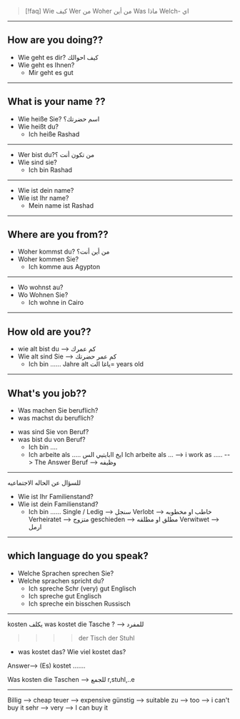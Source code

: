 >[!faq]
> Wie كيف
> Wer من 
> Woher من أين
> Was ماذا
> Welch- اي



---
## How are you doing??
- Wie geht es dir? كيف احوالك
- Wie geht es Ihnen?
	- Mir geht es gut

---
## What is your name ??
- Wie heiße Sie? اسم حضرتك؟
- Wie heißt du?
	- Ich heiße Rashad

___
- Wer bist du?من تكون أنت ؟
- Wie sind sie?
	- Ich bin Rashad

---
- Wie ist dein name?
- Wie ist Ihr name?
	- Mein name ist Rashad

---
## Where are you from??
- Woher kommst du? من أين أنت؟
- Woher kommen Sie? 
	- Ich komme aus Agypton

---
- Wo wohnst au?
- Wo Wohnen Sie?
	- Ich wohne in Cairo

---
## How old are you??
- wie alt bist du --> كم عمرك 
- Wie alt sind Sie --> كم عمر حضرتك 
	- Ich bin ...... 
	Jahre alt ياغا الت= years old 

----------------------
## What's you job??
* Was machen Sie beruflich?
* was machst du beruflich?
- was sind Sie von Beruf?
- was bist du von Beruf?
	* Ich bin ....
	* Ich arbeite als ..... ايخ اابايتيي الس
	Ich arbeite als ...  --> i work as .....   --> The Answer 
	Beruf --> وظيفه 

 ----

للسؤال عن الحاله الاجتماعيه
* Wie ist Ihr Familienstand?
* Wie ist dein Familienstand?
	- Ich bin ...... 
Single / Ledig --> سنجل
Verlobt  --> خاطب او مخطوبه 
Verheiratet --> متزوج 
geschieden --> مطلق او مطلقه 
Verwitwet --> ارمل 

----
## which language do you speak?
- Welche Sprachen sprechen Sie?
- Welche sprachen spricht du?
	- Ich spreche Schr (very) gut Englisch
	- Ich spreche gut Englisch
	- Ich spreche ein bisschen Russisch

---

kosten يكلف
was kostet die Tasche ? --> للمفرد
>>>>der Tisch
>>>> der Stuhl
* was kostet das?
Wie viel kostet das? 

Answer--> (Es) kostet .......

Was kosten die Taschen   --> للجمع 
r,stuhl,..e  

------
Billig --> cheap 
teuer --> expensive
günstig --> suitable 
zu --> too --> i can't buy it
sehr --> very --> I can buy it 
